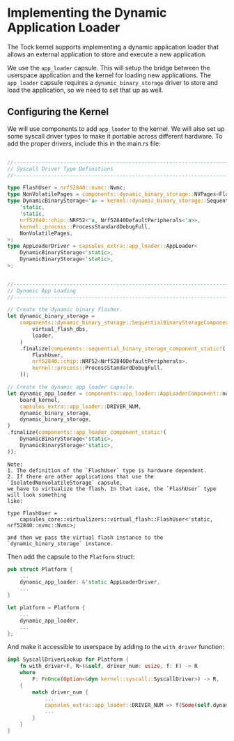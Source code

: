 # Implementing the Dynamic Application Loader

The Tock kernel supports implementing a dynamic application loader that allows
an external application to store and execute a new application.

We use the `app_loader` capsule. This will setup the bridge between the
userspace application and the kernel for loading new applications. The
`app_loader` capsule requires a `dynamic_binary_storage` driver to store and
load the application, so we need to set that up as well.

## Configuring the Kernel

We will use components to add `app_loader` to the kernel. We will also set up some
syscall driver types to make it portable across different hardware. 
To add the proper drivers, include this in the main.rs file:

```rust

//--------------------------------------------------------------------------
// Syscall Driver Type Definitions
//--------------------------------------------------------------------------

type FlashUser = nrf52840::nvmc::Nvmc;
type NonVolatilePages = components::dynamic_binary_storage::NVPages<FlashUser>;
type DynamicBinaryStorage<'a> = kernel::dynamic_binary_storage::SequentialDynamicBinaryStorage<
    'static,
    'static,
    nrf52840::chip::NRF52<'a, Nrf52840DefaultPeripherals<'a>>,
    kernel::process::ProcessStandardDebugFull,
    NonVolatilePages,
>;
type AppLoaderDriver = capsules_extra::app_loader::AppLoader<
    DynamicBinaryStorage<'static>,
    DynamicBinaryStorage<'static>,
>;


//--------------------------------------------------------------------------
// Dynamic App Loading
//--------------------------------------------------------------------------

// Create the dynamic binary flasher.
let dynamic_binary_storage =
    components::dynamic_binary_storage::SequentialBinaryStorageComponent::new(
        virtual_flash_dbs,
        loader,
    )
    .finalize(components::sequential_binary_storage_component_static!(
        FlashUser,
        nrf52840::chip::NRF52<Nrf52840DefaultPeripherals>,
        kernel::process::ProcessStandardDebugFull,
    ));

// Create the dynamic app loader capsule.
let dynamic_app_loader = components::app_loader::AppLoaderComponent::new(
    board_kernel,
    capsules_extra::app_loader::DRIVER_NUM,
    dynamic_binary_storage,
    dynamic_binary_storage,
)
.finalize(components::app_loader_component_static!(
    DynamicBinaryStorage<'static>,
    DynamicBinaryStorage<'static>,
));
```

```
Note:
1. The definition of the `FlashUser` type is hardware dependent.
2. If there are other applications that use the `IsolatedNonvolatileStorage` capsule,
we have to virtualize the flash. In that case, the `FlashUser` type will look something
like:

type FlashUser =
    capsules_core::virtualizers::virtual_flash::FlashUser<'static, nrf52840::nvmc::Nvmc>;

and then we pass the virtual flash instance to the `dynamic_binary_storage` instance.
```

Then add the capsule to the `Platform` struct:

```rust
pub struct Platform {
	...
	dynamic_app_loader: &'static AppLoaderDriver,
    ...
}

let platform = Platform {
    ...
    dynamic_app_loader,
    ...
};
```

And make it accessible to userspace by adding to the `with_driver` function:

```rust
impl SyscallDriverLookup for Platform {
    fn with_driver<F, R>(&self, driver_num: usize, f: F) -> R
    where
        F: FnOnce(Option<&dyn kernel::syscall::SyscallDriver>) -> R,
    {
        match driver_num {
        	...
            capsules_extra::app_loader::DRIVER_NUM => f(Some(self.dynamic_app_loader)),
            ...
        }
    }
}
```
